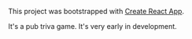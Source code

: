 This project was bootstrapped with [Create React App](https://github.com/facebookincubator/create-react-app).

It's a pub triva game. It's very early in development.